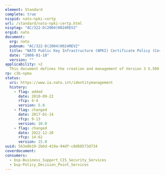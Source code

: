 ```yaml
---
element: Standard
complete: true
nispid: nato-npki-certp
url: /standard/nato-npki-certp.html
nisptag: "AC/322-D(2004)0024REV2"
orgid: nato
document:
  org: nato
  pubnum: "AC/322-D(2004)0024REV2"
  title: "NATO Public Key Infrastructure (NPKI) Certificate Policy (CertP) Rev2."
  date: "2008-01-18"
  version: ""
applicability: >2
  This document defines the creation and management of Version 3 X.509 public-key certificates for use in applications requiring security services. These security services may be standalone or between networked computer-based systems. Such applications include, but are not limited to, electronic mail; storage or transmission of unclassified and classified information; signature of files, messages or electronic forms; contract formation signatures; and authentication of infrastructure components such as web servers, firewalls, and directories. The network backbone for these network security products may be unprotected networks such as the Internet, or protected networks such as National Defence Networks (NDNs) or the NATO General Communications System.
rp: c3b-npma
status:
  uri: https://www.ia.nato.int/identitymanagement
  history: 
    - flag: added
      date: 2010-09-22
      rfcp: 4-4
      version: 5.0
    - flag: changed
      date: 2017-01-14
      rfcp: 9-13
      version: 10.0
    - flag: changed
      date: 2022-12-20
      rfcp: 14-62
      version: 15.0
uuid: 563e8b19-2b6d-419a-94df-c8d68573d734
coverdocument:
consumers:
  - bsp-Business_Support_CIS_Security_Services
  - bsp-Policy_Decision_Point_Services
---
```

